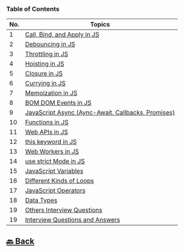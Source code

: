 ### Table of Contents

| No. | Topics                                                                                                                                          |
| --- | ----------------------------------------------------------------------------------------------------------------------------------------------- |
| 1   | <a href="https://github.com/sanjay9616/JavaScript/blob/master/JavaScript-Tutorial/Call-Bind-and-Apply.md">Call, Bind, and Apply in JS</a>       |
| 2   | <a href="https://github.com/sanjay9616/JavaScript/blob/master/JavaScript-Tutorial/Debouncing.md">Debouncing in JS</a>                           |
| 3   | <a href="https://github.com/sanjay9616/JavaScript/blob/master/JavaScript-Tutorial/Throttling.md">Throttling in JS</a>                           |
| 4   | <a href="https://github.com/sanjay9616/JavaScript/blob/master/JavaScript-Tutorial/Hoisting/README.md">Hoisting in JS</a>                        |
| 5   | <a href="https://github.com/sanjay9616/JavaScript/blob/master/JavaScript-Tutorial/Closure/README.md">Closure in JS</a>                          |
| 6   | <a href="https://github.com/sanjay9616/JavaScript/blob/master/JavaScript-Tutorial/Currying/README.md">Currying in JS</a>                        |
| 7   | <a href="https://github.com/sanjay9616/JavaScript/blob/master/JavaScript-Tutorial/Memoization/README.md">Memoization in JS</a>                  |
| 8   | <a href="https://github.com/sanjay9616/JavaScript/blob/master/JavaScript-Tutorial/BOM-DOM-Events/README.md">BOM DOM Events in JS</a>            |
| 9   | <a href="https://github.com/sanjay9616/JavaScript/tree/master/JavaScript-Tutorial/Async">JavaScript Async (Aync-Await, Callbacks, Promises)</a> |
| 10  | <a href="https://github.com/sanjay9616/JavaScript/blob/master/JavaScript-Tutorial/Functions/README.md">Functions in JS</a>                      |
| 11  | <a href="https://github.com/sanjay9616/JavaScript/blob/master/JavaScript-Tutorial/Web-APIs/Interview.md">Web APIs in JS</a>                     |
| 12  | <a href="https://github.com/sanjay9616/JavaScript/blob/master/JavaScript-Tutorial/this%20keyword/README.md">this keyword in JS</a>              |
| 13  | <a href="https://github.com/sanjay9616/JavaScript/blob/master/JavaScript-Tutorial/Service%20Worker/README.md">Web Workers in JS</a>             |
| 14  | <a href="https://github.com/sanjay9616/JavaScript/blob/master/JavaScript-Tutorial/use%20strict%20Mode/README.md">use strict Mode in JS</a>      |
| 15  | <a href="https://github.com/sanjay9616/JavaScript/blob/master/JavaScript-Tutorial/Variables/README.md">JavaScript Variables</a>                 |
| 16  | <a href="https://github.com/sanjay9616/JavaScript/blob/master/JavaScript-Tutorial/Loops/README.md">Different Kinds of Loops</a>                 |
| 17  | <a href="https://github.com/sanjay9616/JavaScript/blob/master/JavaScript-Tutorial/Operators/README.md">JavaScript Operators</a>                 |
| 18  | <a href="https://github.com/sanjay9616/JavaScript/blob/master/JavaScript-Tutorial/Data-Types/README.md">Data Types</a>                          |
| 19  | <a href="https://github.com/sanjay9616/JavaScript/blob/master/JavaScript-Tutorial/Other/Interview.md">Others Interview Questions</a>            |
| 19  | <a href="https://github.com/sanjay9616/JavaScript/blob/master/JavaScript-Tutorial/Interview.md">Interview Questions and Answers</a>             |


<h2><a href="https://github.com/sanjay9616/JavaScript/blob/master/README.md"> 🔙 Back</a></h2>
